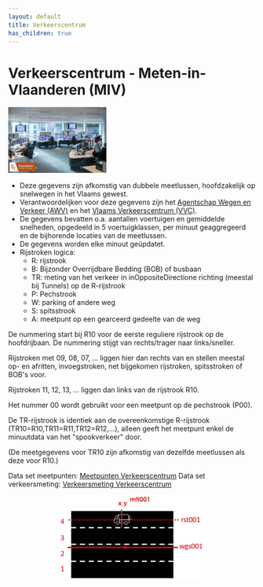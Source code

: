```yaml
---
layout: default
title: Verkeerscentrum
has_children: true
---
```


# Verkeerscentrum - Meten-in-Vlaanderen (MIV)

<div style="text-align: left;"><img src="https://raw.githubusercontent.com/samuvack/OSLO-mapping/main/docs/images/verkeerscentrum.jpg" width="200" alt="My Image" id="hp"></div>

- Deze gegevens zijn afkomstig van dubbele meetlussen, hoofdzakelijk op snelwegen in het Vlaams gewest.
- Verantwoordelijken voor deze gegevens zijn het [Agentschap Wegen en Verkeer (AWV)](http://www.wegenenverkeer.be) en het [Vlaams Verkeerscentrum (VVC)](http://www.verkeerscentrum.be).
- De gegevens bevatten o.a. aantallen voertuigen en gemiddelde snelheden, opgedeeld in 5 voertuigklassen, per minuut geaggregeerd en de bijhorende locaties van de meetlussen.
- De gegevens worden elke minuut geüpdatet.
- Rijstroken logica:
  - R: rijstrook
  - B: Bijzonder Overrijdbare Bedding (BOB) of busbaan
  - TR: meting van het verkeer in inOppositeDirectione richting (meestal bij Tunnels) op de R-rijstrook
  - P: Pechstrook
  - W: parking of andere weg
  - S: spitsstrook
  - A: meetpunt op een gearceerd gedeelte van de weg

De nummering start bij R10 voor de eerste reguliere rijstrook op de hoofdrijbaan. De nummering stijgt van rechts/trager naar links/sneller.

Rijstroken met 09, 08, 07, ... liggen hier dan rechts van en stellen meestal op- en afritten, invoegstroken, net bijgekomen rijstroken, spitsstroken of BOB's voor.

Rijstroken 11, 12, 13, ... liggen dan links van de rijstrook R10.

Het nummer 00 wordt gebruikt voor een meetpunt op de pechstrook (P00).

De TR-rijstrook is identiek aan de overeenkomstige R-rijstrook (TR10=R10,TR11=R11,TR12=R12,...), alleen geeft het meetpunt enkel de minuutdata van het "spookverkeer" door.

(De meetgegevens voor TR10 zijn afkomstig van dezelfde meetlussen als deze voor R10.)

Data set meetpunten: [Meetpunten Verkeerscentrum](https://raw.githubusercontent.com/samuvack/OSLO-mapping/main/docs/%C2%B4meetpunten_verkeerscentrum.json)
Data set verkeersmeting: [Verkeersmeting Verkeerscentrum](https://raw.githubusercontent.com/samuvack/OSLO-mapping/main/docs/verkeerscentrum.json)

<p align="center"><img src="https://raw.githubusercontent.com/samuvack/OSLO-mapping/main/docs/images/Verkeerscentrum_schets.jpg" width="60%" text-align="center"></p>
